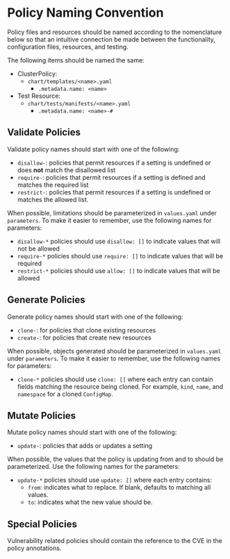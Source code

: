 # Policy Naming Convention

Policy files and resources should be named according to the nomenclature below so that an intuitive connection be made between the functionality, configuration files, resources, and testing.

The following items should be named the same:

- ClusterPolicy:
  - `chart/templates/<name>.yaml`
    - `.metadata.name: <name>`
- Test Resource:
  - `chart/tests/manifests/<name>.yaml`
    - `.metadata.name: <name>-#`

## Validate Policies

Validate policy names should start with one of the following:

- `disallow-`: policies that permit resources if a setting is undefined or does **not** match the disallowed list
- `require-`: policies that permit resources if a setting is defined and matches the required list
- `restrict-`: policies that permit resources if a setting is undefined or matches the allowed list.

When possible, limitations should be parameterized in `values.yaml` under `parameters`.  To make it easier to remember, use the following names for parameters:

- `disallow-*` policies should use `disallow: []` to indicate values that will not be allowed
- `require-*` policies should use `require: []` to indicate values that will be required
- `restrict-*` policies should use `allow: []` to indicate values that will be allowed

## Generate Policies

Generate policy names should start with one of the following:

- `clone-`: for policies that clone existing resources
- `create-`: for policies that create new resources

When possible, objects generated should be parameterized in `values.yaml` under `parameters`.  To make it easier to remember, use the following names for parameters:

- `clone-*` policies should use `clone: []` where each entry can contain fields matching the resource being cloned.  For example, `kind`, `name`, and `namespace` for a cloned `ConfigMap`.

## Mutate Policies

Mutate policy names should start with one of the following:

- `update-`: policies that adds or updates a setting

When possible, the values that the policy is updating from and to should be parameterized.  Use the following names for the parameters:

- `update-*` policies should use `update: []` where each entry contains:
  - `from`: indicates what to replace.  If blank, defaults to matching all values.
  - `to`: indicates what the new value should be.

## Special Policies

Vulnerability related policies should contain the reference to the CVE in the policy annotations.
